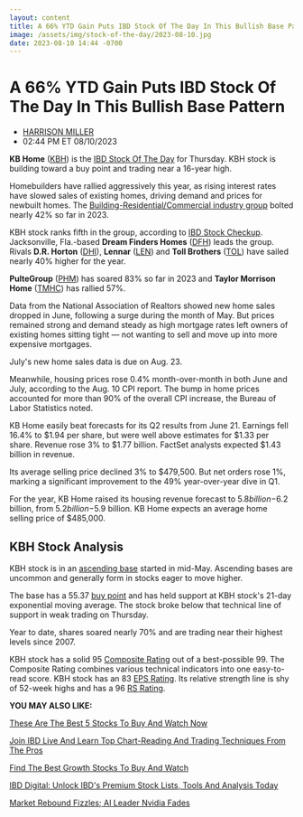 ```yaml
---
layout: content
title: A 66% YTD Gain Puts IBD Stock Of The Day In This Bullish Base Pattern
image: /assets/img/stock-of-the-day/2023-08-10.jpg
date: 2023-08-10 14:44 -0700
---
```



A 66% YTD Gain Puts IBD Stock Of The Day In This Bullish Base Pattern
======================================================================




* [HARRISON MILLER](https://www.investors.com/author/millerh/ "Posts by HARRISON MILLER")
* 02:44 PM ET 08/10/2023





**KB Home** ([KBH](https://research.investors.com/quote.aspx?symbol=KBH)) is the [IBD Stock Of The Day](https://www.investors.com/category/research/ibd-stock-of-the-day/) for Thursday. KBH stock is building toward a buy point and trading near a 16-year high.




Homebuilders have rallied aggressively this year, as rising interest rates have slowed sales of existing homes, driving demand and prices for newbuilt homes. The [Building-Residential/Commercial industry group](https://www.investors.com/how-to-invest/investors-corner/understanding-the-link-between-industry-groups-and-institutional-investors/) bolted nearly 42% so far in 2023.


KBH stock ranks fifth in the group, according to [IBD Stock Checkup](http://research.investors.com/stock-checkup/). Jacksonville, Fla.-based **Dream Finders Homes** ([DFH](https://research.investors.com/quote.aspx?symbol=DFH)) leads the group. Rivals **D.R. Horton** ([DHI](https://research.investors.com/quote.aspx?symbol=DHI)), **Lennar** ([LEN](https://research.investors.com/quote.aspx?symbol=LEN)) and **Toll Brothers** ([TOL](https://research.investors.com/quote.aspx?symbol=TOL)) have sailed nearly 40% higher for the year.


**PulteGroup** ([PHM](https://research.investors.com/quote.aspx?symbol=PHM)) has soared 83% so far in 2023 and **Taylor Morrison Home** ([TMHC](https://research.investors.com/quote.aspx?symbol=TMHC)) has rallied 57%.


Data from the National Association of Realtors showed new home sales dropped in June, following a surge during the month of May. But prices remained strong and demand steady as high mortgage rates left owners of existing homes sitting tight — not wanting to sell and move up into more expensive mortgages.


July's new home sales data is due on Aug. 23.


Meanwhile, housing prices rose 0.4% month-over-month in both June and July, according to the Aug. 10 CPI report. The bump in home prices accounted for more than 90% of the overall CPI increase, the Bureau of Labor Statistics noted.


KB Home easily beat forecasts for its Q2 results from June 21. Earnings fell 16.4% to $1.94 per share, but were well above estimates for $1.33 per share. Revenue rose 3% to $1.77 billion. FactSet analysts expected $1.43 billion in revenue.


Its average selling price declined 3% to $479,500. But net orders rose 1%, marking a significant improvement to the 49% year-over-year dive in Q1.


For the year, KB Home raised its housing revenue forecast to $5.8 billion-$6.2 billion, from $5.2 billion-$5.9 billion. KB Home expects an average home selling price of $485,000.


KBH Stock Analysis
------------------



KBH stock is in an [ascending base](https://www.investors.com/how-to-invest/investors-corner/rare-ascending-base-can-lead-to-powerful-gains/) started in mid-May. Ascending bases are uncommon and generally form in stocks eager to move higher.


The base has a 55.37 [buy point](https://www.investors.com/how-to-invest/investors-corner/chart-reading-basics-how-a-buy-point-marks-a-time-of-opportunity/) and has held support at KBH stock's 21-day exponential moving average. The stock broke below that technical line of support in weak trading on Thursday.


Year to date, shares soared nearly 70% and are trading near their highest levels since 2007.


KBH stock has a solid 95 [Composite Rating](https://www.investors.com/how-to-invest/investors-corner/how-to-research-growth-stocks/) out of a best-possible 99. The Composite Rating combines various technical indicators into one easy-to-read score. KBH stock has an 83 [EPS Rating](https://www.investors.com/how-to-invest/investors-corner/eps-rating-is-key-to-picking-great-stocks/). Its relative strength line is shy of 52-week highs and has a 96 [RS Rating](https://www.investors.com/how-to-invest/investors-corner/relative-strength-rating-stock-chart-analysis-helps-pick-outstanding-growth-stocks/).


**YOU MAY ALSO LIKE:**


[These Are The Best 5 Stocks To Buy And Watch Now](https://www.investors.com/research/best-stocks-to-buy-now/)


[Join IBD Live And Learn Top Chart-Reading And Trading Techniques From The Pros](https://shop.investors.com/offer/splashresponsive.aspx?id=IBD-Live&intcode=invstcntnartcls|cms|ibdlive|2020|07|ibdlive|na||727112&src=A00433A)


[Find The Best Growth Stocks To Buy And Watch](https://www.investors.com/stock-lists/best-growth-stocks-buy-watch-ibd-stock-lists/)


[IBD Digital: Unlock IBD's Premium Stock Lists, Tools And Analysis Today](https://www.investors.com/product/ibd-digital/?artProdLink=IBD_Digital)


[Market Rebound Fizzles; AI Leader Nvidia Fades](https://www.investors.com/market-trend/stock-market-today/dow-jones-futures-market-rebound-fizzles-as-yields-jump-ai-leader-nvidia-fades/)




